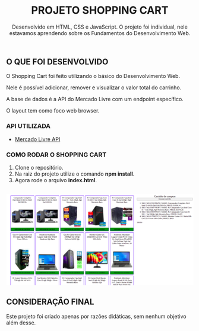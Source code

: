 <header>
  <h1>PROJETO SHOPPING CART</h1>  
    <p>Desenvolvido em HTML, CSS e JavaScript. O projeto foi individual, nele estavamos aprendendo sobre os Fundamentos do Desenvolvimento Web.</p>
</header>

##

<main>
  <h2>O QUE FOI DESENVOLVIDO</h2>
  <p>O Shopping Cart foi feito utilizando o básico do Desenvolvimento Web.</p>

  <p>Nele é possível adicionar, remover e visualizar o valor total do carrinho.</p>

  <p>A base de dados é a API do Mercado Livre com um endpoint específico.</p>
  
  <p>O layout tem como foco web browser.</p>
</main>

<section>
  <h3>API UTILIZADA</h3>
    <ul>
      <li><a href="https://developers.mercadolivre.com.br/pt_br/api-docs-pt-br">Mercado Livre API</a></li>
    </ul>
</section>

<section>
  <h3>COMO RODAR O SHOPPING CART</h3>
  <ol>
    <li>Clone o repositório.</li>
    <li>Na raiz do projeto utilize o comando <b>npm install</b>.</li>
    <li>Agora rode o arquivo <b>index.html</b>.</li>
  </ol>
</section>

##

<img src="./screenshots/tela.png" width="600px" alt="Tela principal"/>

<section>
  <h2>CONSIDERAÇÃO FINAL</h2>
  <p>Este projeto foi criado apenas por razões didáticas, sem nenhum objetivo além desse.</p>
</section>

